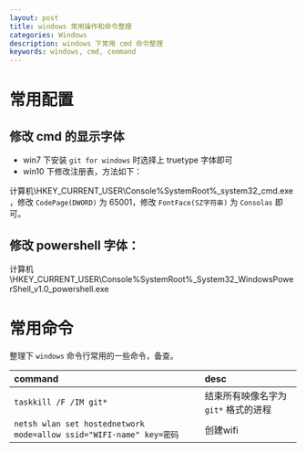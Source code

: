 ```yaml
---
layout: post
title: windows 常用操作和命令整理
categories: Windows
description: windows 下常用 cmd 命令整理
keywords: windows, cmd, command
---
```


# 常用配置

## 修改 cmd 的显示字体

- win7 下安装 `git for windows` 时选择上 truetype 字体即可
- win10 下修改注册表，方法如下：

计算机\HKEY_CURRENT_USER\Console\%SystemRoot%_system32_cmd.exe ，修改 `CodePage(DWORD)` 为 65001，修改 `FontFace(SZ字符串)` 为 `Consolas` 即可。

## 修改 powershell 字体： 

计算机\HKEY_CURRENT_USER\Console\%SystemRoot%_System32_WindowsPowerShell_v1.0_powershell.exe

# 常用命令

整理下 `windows` 命令行常用的一些命令，备查。

|command|desc|
|:---------------|:-----------|
| `taskkill /F /IM git*` |结束所有映像名字为 `git*` 格式的进程|
| `netsh wlan set hostednetwork mode=allow ssid="WIFI-name" key=密码` | 创建wifi |
